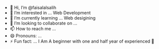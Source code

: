 - 👋 Hi, I’m @faisalalsalih
- 👀 I’m interested in ... Web Development
- 🌱 I’m currently learning ... Web desigining
- 💞️ I’m looking to collaborate on ...
- 📫 How to reach me ...
- 😄 Pronouns: ...
- ⚡ Fun fact: ... I Am A beginner with one and half  year of experienced 🤖

<!---
faisalalsalih/faisalalsalih is a ✨ special ✨ repository because its `README.md` (this file) appears on your GitHub profile.
You can click the Preview link to take a look at your changes.
--->
